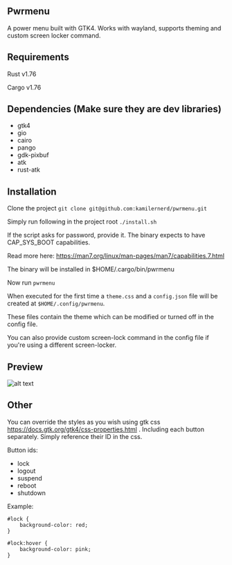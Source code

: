 ## Pwrmenu

A power menu built with GTK4. Works with wayland, supports theming and custom screen locker command.

## Requirements

Rust v1.76

Cargo v1.76

## Dependencies (Make sure they are dev libraries)
- gtk4
- gio
- cairo
- pango
- gdk-pixbuf
- atk
- rust-atk

## Installation

Clone the project
`git clone git@github.com:kamilernerd/pwrmenu.git`

Simply run following in the project root
`./install.sh`

If the script asks for password, provide it. The binary expects to have
CAP_SYS_BOOT capabilities.

Read more here: https://man7.org/linux/man-pages/man7/capabilities.7.html

The binary will be installed in $HOME/.cargo/bin/pwrmenu

Now run `pwrmenu`

When executed for the first time a `theme.css` and a `config.json` file will be created at `$HOME/.config/pwrmenu`.

These files contain the theme which can be modified or turned off in the config file.

You can also provide custom screen-lock command in the config file if you're using a different screen-locker.

## Preview

![alt text](https://github.com/kamilernerd/pwrmenu/blob/master/Screenshot%20from%202024-06-10%2000-09-09.png?raw=true)

## Other

You can override the styles as you wish using gtk css https://docs.gtk.org/gtk4/css-properties.html .
Including each button separately. Simply reference their ID in the css.

Button ids:

- lock
- logout
- suspend
- reboot
- shutdown

Example:

```
#lock {
    background-color: red;
}

#lock:hover {
    background-color: pink;
}
```

